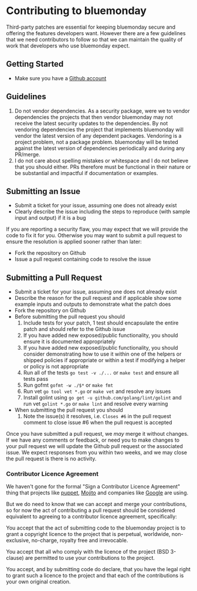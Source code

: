 # Contributing to bluemonday

Third-party patches are essential for keeping bluemonday secure and offering the features developers want. However there are a few guidelines that we need contributors to follow so that we can maintain the quality of work that developers who use bluemonday expect.

## Getting Started

* Make sure you have a [Github account](https://github.com/signup/free)

## Guidelines

1. Do not vendor dependencies. As a security package, were we to vendor dependencies the projects that then vendor bluemonday may not receive the latest security updates to the dependencies. By not vendoring dependencies the project that implements bluemonday will vendor the latest version of any dependent packages. Vendoring is a project problem, not a package problem. bluemonday will be tested against the latest version of dependencies periodically and during any PR/merge.
2. I do not care about spelling mistakes or whitespace and I do not believe that you should either. PRs therefore must be functional in their nature or be substantial and impactful if documentation or examples.

## Submitting an Issue

* Submit a ticket for your issue, assuming one does not already exist
* Clearly describe the issue including the steps to reproduce (with sample input and output) if it is a bug

If you are reporting a security flaw, you may expect that we will provide the code to fix it for you. Otherwise you may want to submit a pull request to ensure the resolution is applied sooner rather than later:

* Fork the repository on Github
* Issue a pull request containing code to resolve the issue

## Submitting a Pull Request

* Submit a ticket for your issue, assuming one does not already exist
* Describe the reason for the pull request and if applicable show some example inputs and outputs to demonstrate what the patch does
* Fork the repository on Github
* Before submitting the pull request you should
  1. Include tests for your patch, 1 test should encapsulate the entire patch and should refer to the Github issue
  1. If you have added new exposed/public functionality, you should ensure it is documented appropriately
  1. If you have added new exposed/public functionality, you should consider demonstrating how to use it within one of the helpers or shipped policies if appropriate or within a test if modifying a helper or policy is not appropriate
  1. Run all of the tests `go test -v ./...` or `make test` and ensure all tests pass
  1. Run gofmt `gofmt -w ./$*` or `make fmt`
  1. Run vet `go tool vet *.go` or `make vet` and resolve any issues
  1. Install golint using `go get -u github.com/golang/lint/golint` and run vet `golint *.go` or `make lint` and resolve every warning
* When submitting the pull request you should
  1. Note the issue(s) it resolves, i.e. `Closes #6` in the pull request comment to close issue #6 when the pull request is accepted

Once you have submitted a pull request, we *may* merge it without changes. If we have any comments or feedback, or need you to make changes to your pull request we will update the Github pull request or the associated issue. We expect responses from you within two weeks, and we may close the pull request is there is no activity.

### Contributor Licence Agreement

We haven't gone for the formal "Sign a Contributor Licence Agreement" thing that projects like [puppet](https://cla.puppetlabs.com/), [Mojito](https://developer.yahoo.com/cocktails/mojito/cla/) and companies like [Google](http://code.google.com/legal/individual-cla-v1.0.html) are using.

But we do need to know that we can accept and merge your contributions, so for now the act of contributing a pull request should be considered equivalent to agreeing to a contributor licence agreement, specifically:

You accept that the act of submitting code to the bluemonday project is to grant a copyright licence to the project that is perpetual, worldwide, non-exclusive, no-charge, royalty free and irrevocable.

You accept that all who comply with the licence of the project (BSD 3-clause) are permitted to use your contributions to the project.

You accept, and by submitting code do declare, that you have the legal right to grant such a licence to the project and that each of the contributions is your own original creation.
